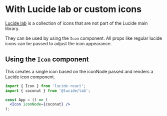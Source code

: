 # With Lucide lab or custom icons

[Lucide lab](https://github.com/lucide-icons/lucide-lab) is a collection of icons that are not part of the Lucide main library.

They can be used by using the `Icon` component.
All props like regular lucide icons can be passed to adjust the icon appearance.

## Using the `Icon` component

This creates a single icon based on the iconNode passed and renders a Lucide icon component.

```jsx
import { Icon } from 'lucide-react';
import { coconut } from '@lucide/lab';

const App = () => (
  <Icon iconNode={coconut} />
);
```
